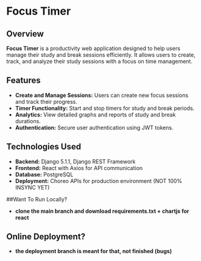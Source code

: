 # Focus Timer

## Overview

**Focus Timer** is a productivity web application designed to help users manage their study and break sessions efficiently. It allows users to create, track, and analyze their study sessions with a focus on time management.

## Features

- **Create and Manage Sessions:** Users can create new focus sessions and track their progress.
- **Timer Functionality:** Start and stop timers for study and break periods.
- **Analytics:** View detailed graphs and reports of study and break durations.
- **Authentication:** Secure user authentication using JWT tokens.

## Technologies Used

- **Backend:** Django 5.1.1, Django REST Framework
- **Frontend:** React with Axios for API communication
- **Database:** PostgreSQL
- **Deployment:** Choreo APIs for production environment (NOT 100% INSYNC YET)

##Want To Run Locally?
- **clone the main branch and download requirements.txt + chartjs for react**

## Online Deployment?
- **the deployment branch is meant for that, not finished (bugs)**